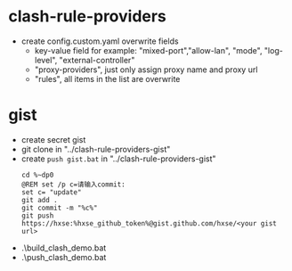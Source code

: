# clash-rule-providers
  * create config.custom.yaml overwrite fields
    * key-value field for example: "mixed-port","allow-lan", "mode", "log-level", "external-controller"
    * "proxy-providers", just only assign proxy name and proxy url
    * "rules", all items in the list are overwrite
# gist
  * create secret gist
  * git clone <your gist> in "../clash-rule-providers-gist"
  * create `push gist.bat` in "../clash-rule-providers-gist"
    ``` push gist.bat
    cd %~dp0
    @REM set /p c=请输入commit:
    set c= "update"
    git add .
    git commit -m "%c%"
    git push https://hxse:%hxse_github_token%@gist.github.com/hxse/<your gist url>
    ```
  * .\build_clash_demo.bat
  * .\push_clash_demo.bat

